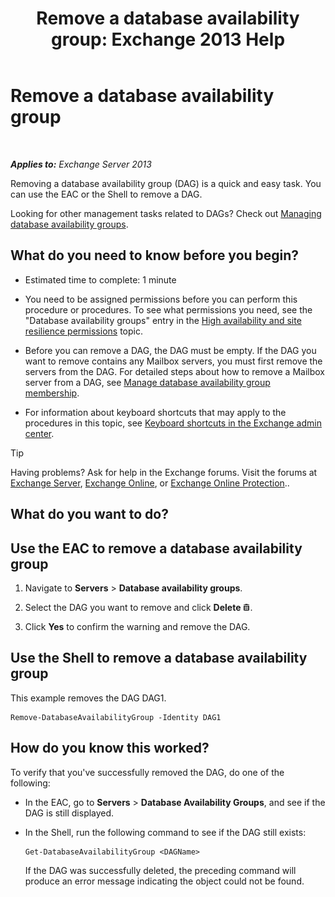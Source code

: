 ﻿---
title: 'Remove a database availability group: Exchange 2013 Help'
TOCTitle: Remove a database availability group
ms:assetid: 071296e9-31b0-40f4-9a02-177d97486ebd
ms:mtpsurl: https://technet.microsoft.com/en-us/library/Dd335069(v=EXCHG.150)
ms:contentKeyID: 48384792
ms.date: 12/09/2016
mtps_version: v=EXCHG.150
---

# Remove a database availability group

 

_**Applies to:** Exchange Server 2013_


Removing a database availability group (DAG) is a quick and easy task. You can use the EAC or the Shell to remove a DAG.

Looking for other management tasks related to DAGs? Check out [Managing database availability groups](managing-database-availability-groups-exchange-2013-help.md).

## What do you need to know before you begin?

  - Estimated time to complete: 1 minute

  - You need to be assigned permissions before you can perform this procedure or procedures. To see what permissions you need, see the "Database availability groups" entry in the [High availability and site resilience permissions](high-availability-and-site-resilience-permissions-exchange-2013-help.md) topic.

  - Before you can remove a DAG, the DAG must be empty. If the DAG you want to remove contains any Mailbox servers, you must first remove the servers from the DAG. For detailed steps about how to remove a Mailbox server from a DAG, see [Manage database availability group membership](manage-database-availability-group-membership-exchange-2013-help.md).

  - For information about keyboard shortcuts that may apply to the procedures in this topic, see [Keyboard shortcuts in the Exchange admin center](keyboard-shortcuts-in-the-exchange-admin-center-exchange-online-protection-help.md).


> [!TIP]
> Having problems? Ask for help in the Exchange forums. Visit the forums at <A href="https://go.microsoft.com/fwlink/p/?linkid=60612">Exchange Server</A>, <A href="https://go.microsoft.com/fwlink/p/?linkid=267542">Exchange Online</A>, or <A href="https://go.microsoft.com/fwlink/p/?linkid=285351">Exchange Online Protection</A>..



## What do you want to do?

## Use the EAC to remove a database availability group

1.  Navigate to **Servers** \> **Database availability groups**.

2.  Select the DAG you want to remove and click **Delete** ![Delete icon](images/Dd298078.14f639f6-61e8-4418-bbfb-0db14de9d2f5(EXCHG.150).gif "Delete icon").

3.  Click **Yes** to confirm the warning and remove the DAG.

## Use the Shell to remove a database availability group

This example removes the DAG DAG1.

    Remove-DatabaseAvailabilityGroup -Identity DAG1

## How do you know this worked?

To verify that you've successfully removed the DAG, do one of the following:

  - In the EAC, go to **Servers** \> **Database Availability Groups**, and see if the DAG is still displayed.

  - In the Shell, run the following command to see if the DAG still exists:
    
        Get-DatabaseAvailabilityGroup <DAGName>
    
    If the DAG was successfully deleted, the preceding command will produce an error message indicating the object could not be found.

